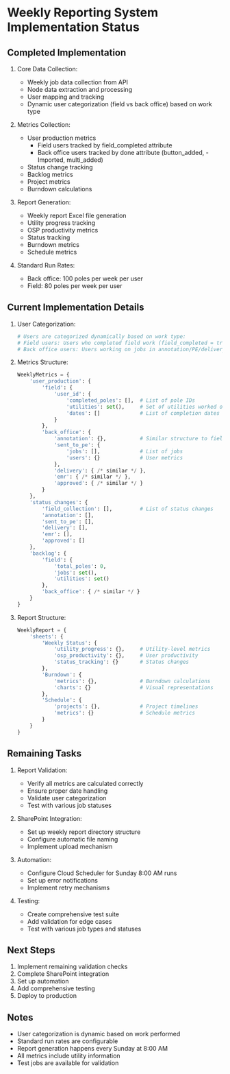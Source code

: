 # Weekly Reporting System Implementation Status

## Completed Implementation

1. Core Data Collection:
   - Weekly job data collection from API
   - Node data extraction and processing
   - User mapping and tracking
   - Dynamic user categorization (field vs back office) based on work type

2. Metrics Collection:
   - User production metrics
     * Field users tracked by field_completed attribute
     * Back office users tracked by done attribute (button_added, -Imported, multi_added)
   - Status change tracking
   - Backlog metrics
   - Project metrics
   - Burndown calculations

3. Report Generation:
   - Weekly report Excel file generation
   - Utility progress tracking
   - OSP productivity metrics
   - Status tracking
   - Burndown metrics
   - Schedule metrics

4. Standard Run Rates:
   - Back office: 100 poles per week per user
   - Field: 80 poles per week per user

## Current Implementation Details

1. User Categorization:
   ```python
   # Users are categorized dynamically based on work type:
   # Field users: Users who completed field work (field_completed = true)
   # Back office users: Users working on jobs in annotation/PE/delivery statuses
   ```

2. Metrics Structure:
   ```python
   WeeklyMetrics = {
       'user_production': {
           'field': {
               'user_id': {
                   'completed_poles': [],  # List of pole IDs
                   'utilities': set(),     # Set of utilities worked on
                   'dates': []             # List of completion dates
               }
           },
           'back_office': {
               'annotation': {},           # Similar structure to field
               'sent_to_pe': {
                   'jobs': [],             # List of jobs
                   'users': {}             # User metrics
               },
               'delivery': { /* similar */ },
               'emr': { /* similar */ },
               'approved': { /* similar */ }
           }
       },
       'status_changes': {
           'field_collection': [],         # List of status changes
           'annotation': [],
           'sent_to_pe': [],
           'delivery': [],
           'emr': [],
           'approved': []
       },
       'backlog': {
           'field': {
               'total_poles': 0,
               'jobs': set(),
               'utilities': set()
           },
           'back_office': { /* similar */ }
       }
   }
   ```

3. Report Structure:
   ```python
   WeeklyReport = {
       'sheets': {
           'Weekly Status': {
               'utility_progress': {},     # Utility-level metrics
               'osp_productivity': {},     # User productivity
               'status_tracking': {}       # Status changes
           },
           'Burndown': {
               'metrics': {},              # Burndown calculations
               'charts': {}                # Visual representations
           },
           'Schedule': {
               'projects': {},             # Project timelines
               'metrics': {}               # Schedule metrics
           }
       }
   }
   ```

## Remaining Tasks

1. Report Validation:
   - Verify all metrics are calculated correctly
   - Ensure proper date handling
   - Validate user categorization
   - Test with various job statuses

2. SharePoint Integration:
   - Set up weekly report directory structure
   - Configure automatic file naming
   - Implement upload mechanism

3. Automation:
   - Configure Cloud Scheduler for Sunday 8:00 AM runs
   - Set up error notifications
   - Implement retry mechanisms

4. Testing:
   - Create comprehensive test suite
   - Add validation for edge cases
   - Test with various job types and statuses

## Next Steps

1. Implement remaining validation checks
2. Complete SharePoint integration
3. Set up automation
4. Add comprehensive testing
5. Deploy to production

## Notes

- User categorization is dynamic based on work performed
- Standard run rates are configurable
- Report generation happens every Sunday at 8:00 AM
- All metrics include utility information
- Test jobs are available for validation